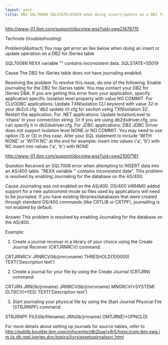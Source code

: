 ```yaml
---
layout: post
title: DB2 SQL7008N SQLSTATE=55019 when doing insert/update on a DB2 for iSeries table
---
```



http://www-01.ibm.com/support/docview.wss?uid=swg21676715

Technote (troubleshooting)

Problem(Abstract)
You may get error an like below when doing an insert or update operation on a DB2 for iSeries table

SQL7008N  REXX variable "<tableName>" contains inconsistent data. SQLSTATE=55019

Cause
The DB2 for iSeries table does not have journaling enabled.

Resolving the problem
To resolve this issue, do one of the following:
Enable journaling for the DB2 for iSeries table. You may contact your DB2 for iSeries DBA.
If you are getting this error from your application, specify application specific Isolation level property with value NO COMMIT.
For CLI/ODBC applications:
Update TXNIsolation CLI keyword with value 32 in your db2cli.cfg.
'db2 update cli cfg for section <dsn> using TXNIsolation 32'. 
Restart the application.
For .NET applications:
Update IsolationLevel to 'chaos' in your connection string. Or if you are using db2dsdriver.cfg, you can specify it in db2dsdriver.cfg.
For JDBC applications:
DB2 JDBC Driver does not support Isolation level NONE or NO COMMIT. You may need to use option (1) or (3) in this case.
Alter your SQL statement to include 'WITH NONE' or 'WITH NC' at the end for example:
insert into <tableName> values ('a', 'b') with NC
insert into <tableName> values ('a', 'b') with NONE 


http://www-01.ibm.com/support/docview.wss?uid=swg21007161

Question
Received an SQL7008 error when attempting to INSERT data into an AS/400 table. "REXX variable '<variable>' contains inconsistent data". This problem is resolved by enabling Journaling for the database on the AS/400.

Cause
Journaling was not enabled on the AS/400. OS/400 V4R4M0 added support for a new autocommit mode so files used by applications will need to be journaled.
If you have existing libraries/databases that were created through standard OS/400 commands (like CRTLIB or CRTPF), journalling is not enabled by default.


Answer
This problem is resolved by enabling Journaling for the database on the AS/400.

Example:


1. Create a journal receiver in a library of your choice using the Create Journal Receiver (CRTJRNRCV) command:

CRTJRNRCV JRNRCV(lib/jrnrcvname) 
THRESHOLD(100000) 
TEXT('Description text')

2. Create a journal for your file by using the Create Journal (CRTJRN) command:

CRTJRN JRN(lib/jrnname) 
JRNRCV(lib/jrnrcvname)
MNGRCV(*SYSTEM) DLTRCV(*YES) 
TEXT('Description text')

3. Start journaling your physical file by using the Start Journal Physical File (STRJRNPF) command:

STRJRNPF FILE(lib/filename) 
JRN(lib/jrnname)
OMTJRNE(*OPNCLO)

For more details about setting up journals for source tables, refer to http://publib.boulder.ibm.com/infocenter/db2luw/v9r5/topic/com.ibm.swg.im.iis.db.repl.iseries.doc/topics/iiyrsisesetupjrnalssrc.html
